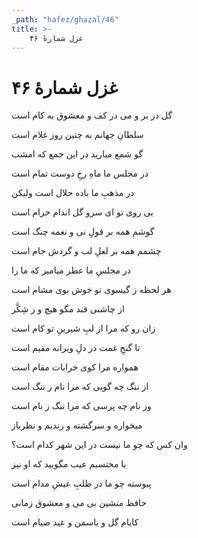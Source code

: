 ```yaml
---
_path: "hafez/ghazal/46"
title: >-
    غزل شمارهٔ ۴۶
---
```

# غزل شمارهٔ ۴۶

<div class="b" id="bn1"><div class="m1"><p>گل در بر و می در کف و معشوق به کام است</p></div>
<div class="m2"><p>سلطانِ جهانم به چنین روز غلام است</p></div></div>
<div class="b" id="bn2"><div class="m1"><p>گو شمع میارید در این جمع که امشب</p></div>
<div class="m2"><p>در مجلس ما ماهِ رخِ دوست تمام است</p></div></div>
<div class="b" id="bn3"><div class="m1"><p>در مذهبِ ما باده حلال است ولیکن</p></div>
<div class="m2"><p>بی روی تو ای سرو گل اندام حرام است</p></div></div>
<div class="b" id="bn4"><div class="m1"><p>گوشم همه بر قولِ نی و نغمه چنگ است</p></div>
<div class="m2"><p>چشمم همه بر لعلِ لب و گردش جام است</p></div></div>
<div class="b" id="bn5"><div class="m1"><p>در مجلسِ ما عطر میامیز که ما را</p></div>
<div class="m2"><p>هر لحظه ز گیسوی تو خوش بوی مشام است</p></div></div>
<div class="b" id="bn6"><div class="m1"><p>از چاشنی قند مگو هیچ و ز شِکَّر</p></div>
<div class="m2"><p>زان رو که مرا از لبِ شیرینِ تو کام است</p></div></div>
<div class="b" id="bn7"><div class="m1"><p>تا گنجِ غمت در دلِ ویرانه مقیم است</p></div>
<div class="m2"><p>همواره مرا کوی خرابات مقام است</p></div></div>
<div class="b" id="bn8"><div class="m1"><p>از ننگ چه گویی که مرا نام ز ننگ است</p></div>
<div class="m2"><p>وز نام چه پرسی که مرا ننگ ز نام است</p></div></div>
<div class="b" id="bn9"><div class="m1"><p>میخواره و سرگشته و رندیم و نظرباز</p></div>
<div class="m2"><p>وان کس که چو ما نیست در این شهر کدام است؟</p></div></div>
<div class="b" id="bn10"><div class="m1"><p>با محتسبم عیب مگویید که او نیز</p></div>
<div class="m2"><p>پیوسته چو ما در طلبِ عیشِ مدام است</p></div></div>
<div class="b" id="bn11"><div class="m1"><p>حافظ منشین بی می و معشوق زمانی</p></div>
<div class="m2"><p>کایام گل و یاسمن و عید صیام است</p></div></div>
